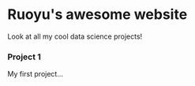 # Ruoyu's awesome website

Look at all my cool data science projects!

### Project 1

My first project...